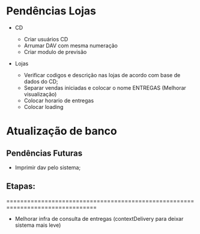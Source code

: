 ﻿# Pendências Lojas
- CD
  * Criar usuários CD
  * Arrumar DAV com mesma numeração
  * Criar modulo de previsão

- Lojas
  * Verificar codigos e descrição nas lojas de acordo com base de dados do CD;
  * Separar vendas iniciadas e colocar o nome ENTREGAS (Melhorar visualização)
  * Colocar horario de entregas
  * Colocar loading

# Atualização de banco

## Pendências Futuras
* Imprimir dav pelo sistema;

## Etapas:
================================================================================

- Melhorar infra de consulta de entregas (contextDelivery para deixar sistema mais leve)
